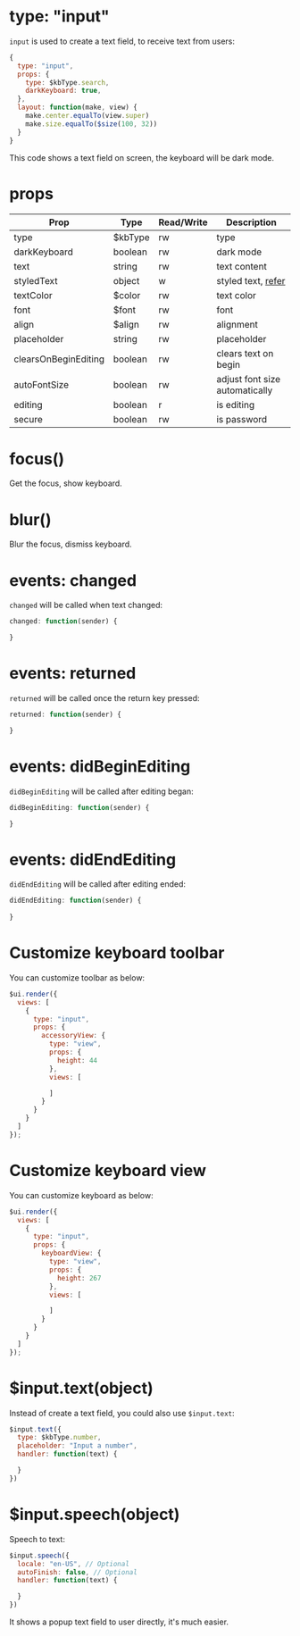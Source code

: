 # type: "input"

`input` is used to create a text field, to receive text from users:

```js
{
  type: "input",
  props: {
    type: $kbType.search,
    darkKeyboard: true,
  },
  layout: function(make, view) {
    make.center.equalTo(view.super)
    make.size.equalTo($size(100, 32))
  }
}
```

This code shows a text field on screen, the keyboard will be dark mode.

# props

Prop | Type | Read/Write | Description
---|---|---|---
type | $kbType | rw | type
darkKeyboard | boolean | rw | dark mode
text | string | rw | text content
styledText | object | w | styled text, [refer](en/component/text.md?id=styledtext)
textColor | $color | rw | text color
font | $font | rw | font
align | $align | rw | alignment
placeholder | string | rw | placeholder
clearsOnBeginEditing | boolean | rw | clears text on begin
autoFontSize | boolean | rw | adjust font size automatically
editing | boolean | r | is editing
secure | boolean | rw | is password

# focus()

Get the focus, show keyboard.

# blur()

Blur the focus, dismiss keyboard.

# events: changed

`changed` will be called when text changed:

```js
changed: function(sender) {

}
```

# events: returned

`returned` will be called once the return key pressed:

```js
returned: function(sender) {

}
```

# events: didBeginEditing

`didBeginEditing` will be called after editing began:

```js
didBeginEditing: function(sender) {

}
```

# events: didEndEditing

`didEndEditing` will be called after editing ended:

```js
didEndEditing: function(sender) {
  
}
```

# Customize keyboard toolbar

You can customize toolbar as below:

```js
$ui.render({
  views: [
    {
      type: "input",
      props: {
        accessoryView: {
          type: "view",
          props: {
            height: 44
          },
          views: [

          ]
        }
      }
    }
  ]
});
```

# Customize keyboard view

You can customize keyboard as below:

```js
$ui.render({
  views: [
    {
      type: "input",
      props: {
        keyboardView: {
          type: "view",
          props: {
            height: 267
          },
          views: [

          ]
        }
      }
    }
  ]
});
```

# $input.text(object)

Instead of create a text field, you could also use `$input.text`:

```js
$input.text({
  type: $kbType.number,
  placeholder: "Input a number",
  handler: function(text) {

  }
})
```

# $input.speech(object)

Speech to text:

```js
$input.speech({
  locale: "en-US", // Optional
  autoFinish: false, // Optional
  handler: function(text) {

  }
})
```

It shows a popup text field to user directly, it's much easier.